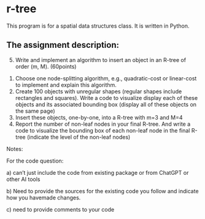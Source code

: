 # r-tree

This program is for a spatial data structures class. It is written in Python.

## The assignment description:

5. Write and implement an algorithm to insert an object in an R-tree of order (m, M). (60points)
1) Choose one node-splitting algorithm, e.g., quadratic-cost or linear-cost to implement and explain this algorithm.
2) Create 100 objects with unregular shapes (regular shapes include rectangles and squares). Write a code to visualize display each of these objects and its associated bounding box (display all of these objects on the same page)
3) Insert these objects, one-by-one, into a R-tree with m=3 and M=4
4) Report the number of non-leaf nodes in your final R-tree. And write a code to visualize the bounding box of each non-leaf node in the final R-tree (indicate the level of the non-leaf
nodes)

Notes:

For the code question:

a) can’t just include the code from existing package or from ChatGPT or other AI tools

b) Need to provide the sources for the existing code you follow and indicate how you havemade changes.

c) need to provide comments to your code